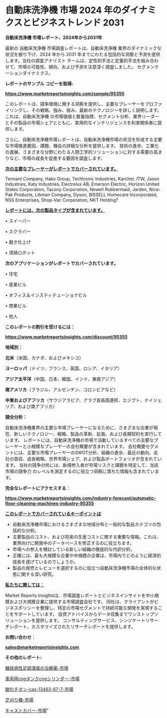 # 自動床洗浄機 市場 2024 年のダイナミクスとビジネストレンド 2031

<strong>自動床洗浄機 市場レポート、2024年から2031年</strong>

最新の 自動床洗浄機 市場調査レポートは、自動床洗浄機 業界のダイナミックな状況を掘り下げ、2024 年から 2031 年までにわたる包括的な洞察と予測を提供します。当社の調査アナリスト チームは、定性的手法と定量的手法を組み合わせて、市場の可能性、傾向、および予測を注意深く調査しました。 セグメンテーションダイナミクス。



<strong>レポートのサンプル コピーを取得:</strong> <a href=https://www.marketreportsinsights.com/sample/95355>

<strong><u>https://www.marketreportsinsights.com/sample/95355</u></strong></a>

このレポートは、競争環境に関する洞察を提供し、主要なプレーヤーをプロファイリングし、その戦略、強み、弱み、最新のテクノロジーを詳しく説明します。 これは、自動床洗浄機 の市場価値と数量指標、セグメント分析、業界リーダーとその製品の市場シェアとともに、実用的なインテリジェンスを利害関係者に提供します。

さらに、自動床洗浄機市場レポートは、自動床洗浄機市場の状況を形成する主要な市場推進要因、課題、機会の詳細な分析を提供します。 技術の進歩、工業化の進展、さまざまな分野にわたる人間工学的ソリューションに対する需要の高まりなど、市場の成長を促進する要因を調査します。



<strong><u>次の主要なプレーヤーがレポートでカバーされています。</u></strong>

Tennant Company, Hako Group, Techtronic Industries, Karcher, ITW, Jason Industries, Katy Industries, Electrolux AB, Emerson Electric, Horizon United States Corporation, Tacony Corporation, Newell Rubbermaid, Jarden, Nice-Pak Products, Libman Company, Dyson, BISSELL Homecare Incorporated, NSS Enterprises, Shop-Vac Corporation, NKT Holding?



<strong><u><b>レポートには、次の製品タイプが含まれています。</b></u></strong>

• スイーパー

• スクラバー

• 磨き仕上げ

• 清掃ロボット



<strong><b>次のアプリケーションがレポートでカバーされています。</b></strong>

• 住宅

• 産業ビル

• オフィス＆インスティテューショナビル

• 商業ビル

• 他人



<strong><b>このレポートの割引を受けるには：</b></strong><a href=https://www.marketreportsinsights.com/discount/95355>

<strong><u>https://www.marketreportsinsights.com/discount/95355</u></strong></a>



<strong>地域別：</strong>



<strong>北米</strong>（米国、カナダ、およびメキシコ）



<strong>ヨーロッパ</strong>（ドイツ、フランス、英国、ロシア、イタリア）



<strong>アジア太平洋</strong>（中国、日本、韓国、インド、東南アジア）



<strong>南アメリカ</strong>（ブラジル、アルゼンチン、コロンビアなど）



<strong>中東およびアフリカ</strong>（サウジアラビア、アラブ首長国連邦、エジプト、ナイジェリア、および南アフリカ）



<strong>競合分析：</strong>

自動床洗浄機業界の主要な市場プレーヤーになるために、さまざまな企業が現在、新しいテクノロジー、戦略、製品の革新、拡張、および長期契約を実行しています。 レポートには、自動床洗浄機の市場で活動しているすべての主要なプレーヤーと小規模なプレーヤーの会社概要が含まれています。 会社概要セグメントには、主要な市場プレーヤーのSWOT分析、組織の進歩、最近の動向、会社の買収、成長戦略、世界市場シェア、および製品ポートフォリオが含まれています。 当社の競争分析には、新規参入者が市場リスクと課題を特定して、当該市場の競争力 のレベルを測定するのに役立つ洞察に満ちた情報も含まれています。



<strong>完全なレポートにアクセスする</strong>：

<a href=https://www.marketreportsinsights.com/industry-forecast/automatic-floor-cleaning-machines-industry-95355>

<strong><u>https://www.marketreportsinsights.com/industry-forecast/automatic-floor-cleaning-machines-industry-95355</u></strong></a>



<strong><u><b>このレポートでカバーされているキーポイントは</b></u></strong>
<ul>
  <li>自動床洗浄機市場におけるさまざまな地域分布と一般的な製品カテゴリの包括的な分析。</li>
  <li>主要製品のコスト、および将来の生産コストに関する重要な情報。これは、業界向けに開発中のデータベースを修正するのに役立ちます。</li>
  <li>市場への参入を検討している新しい組織の徹底的な内訳分析。</li>
  <li>正確には、最も大規模な企業や中規模の企業は、市場内でどのように経済的成長を遂げているのでしょうか。</li>
  <li>製品の発売とレビューを選択するのに役立つ自動床洗浄機市場の全体的な状態に関する深い研究。</li>
</ul>


<strong><u><b>私たちに関しては：</b></u></strong>

Market Reports Insightsは、市場調査レポートとビジネスインサイトを中小規模および大規模企業に提供する市場調査会社です。 同社は、クライアントがビジネスポリシーを整理し、特定の市場セグメントで持続可能な開発を実現することをサポートしています。 投資アドバイスからデータ収集までワンストップソリューションを提供します。 コンサルティングサービス、シンジケートリサーチレポート、カスタマイズされたリサーチレポートを提供します。



<strong><b>お問い合わせ</b></strong>：

<a href=mailto:sales@marketreportsinsights.com>

<strong><u>sales@marketreportsinsights.com</u></strong></a>



<strong>その他のレポート:</strong>

<a href=https://www.linkedin.com/pulse/糖尿病性足部潰瘍の治療薬-市場-2023-推進要因と成長機会-2030-orhaf/>糖尿病性足部潰瘍の治療薬-市場</a>

<a href=https://www.linkedin.com/pulse/車両用cngタンクcngシリンダー-市場-2023-競争分析と事業成長-3dasf/>車両用cngタンクcngシリンダー-市場</a>

<a href=https://www.linkedin.com/pulse/酸化チタン-cas-13463-67-7-市場-2023-年のダイナミクスとビジネストレンド-2030-pr-news-hub-dms5f/>酸化チタン-cas-13463-67-7-市場</a>

<a href=https://www.linkedin.com/pulse/芝刈り機-市場-2023-推進要因と成長機会-2030-pr-news-hub-jxvkf/>芝刈り機-市場</a>

<a href=https://www.linkedin.com/pulse/キャストカバー-市場-2023-年のダイナミクスとビジネストレンド-2030-wlklf/>キャストカバー-市場</a>"

